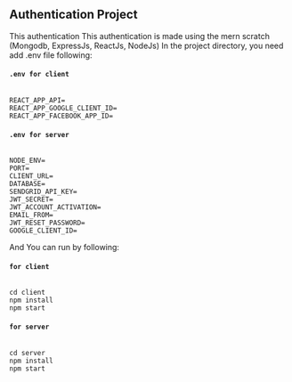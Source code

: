 ## Authentication Project

This authentication This authentication is made using the mern scratch (Mongodb, ExpressJs, ReactJs, NodeJs)
In the project directory, you need add .env file following:

#### `.env for client`
```

REACT_APP_API=
REACT_APP_GOOGLE_CLIENT_ID=
REACT_APP_FACEBOOK_APP_ID=

```

#### `.env for server`
```

NODE_ENV=
PORT=
CLIENT_URL=
DATABASE=
SENDGRID_API_KEY=
JWT_SECRET=
JWT_ACCOUNT_ACTIVATION=
EMAIL_FROM=
JWT_RESET_PASSWORD=
GOOGLE_CLIENT_ID=

```

And You can run by following:

#### `for client`
```

cd client
npm install
npm start

```

#### `for server`
```

cd server
npm install
npm start

```
